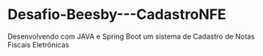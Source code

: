 # Desafio-Beesby---CadastroNFE
Desenvolvendo com JAVA e Spring Boot um sistema de Cadastro de Notas Fiscais Eletrônicas
